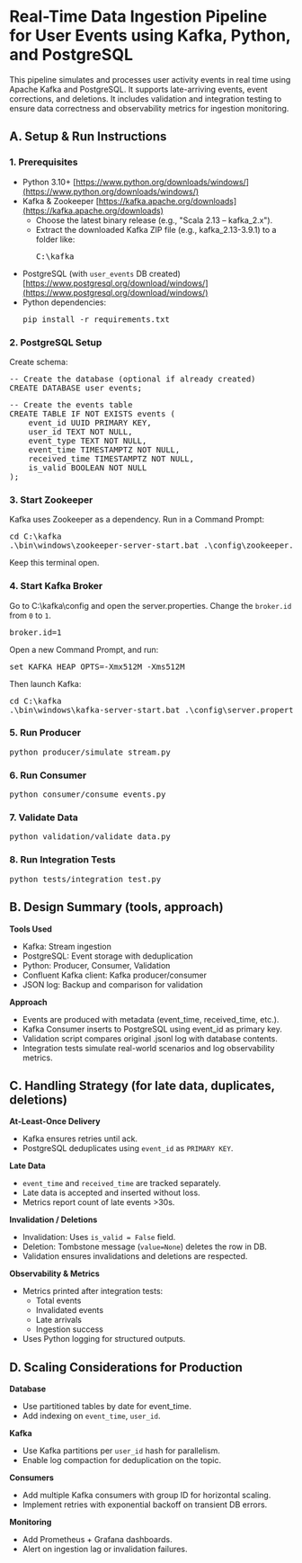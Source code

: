 # Real-Time Data Ingestion Pipeline for User Events using Kafka, Python, and PostgreSQL

This pipeline simulates and processes user activity events in real time using Apache Kafka and PostgreSQL. It supports late-arriving events, event corrections, and deletions. It includes validation and integration testing to ensure data correctness and observability metrics for ingestion monitoring.

## A. Setup & Run Instructions

### 1. Prerequisites
- Python 3.10+ [https://www.python.org/downloads/windows/](https://www.python.org/downloads/windows/)
- Kafka & Zookeeper [https://kafka.apache.org/downloads](https://kafka.apache.org/downloads)
  - Choose the latest binary release (e.g., "Scala 2.13 – kafka_2.x").
  - Extract the downloaded Kafka ZIP file (e.g., kafka_2.13-3.9.1) to a folder like:
    <pre lang="makefile">
    C:\kafka
    </pre>
- PostgreSQL (with `user_events` DB created) [https://www.postgresql.org/download/windows/](https://www.postgresql.org/download/windows/)
- Python dependencies:
  <pre lang="bash">pip install -r requirements.txt</pre>

### 2. PostgreSQL Setup
Create schema:
<pre lang="sql">
-- Create the database (optional if already created)
CREATE DATABASE user_events;
</pre>
<pre lang="sql">
-- Create the events table
CREATE TABLE IF NOT EXISTS events (
    event_id UUID PRIMARY KEY,
    user_id TEXT NOT NULL,
    event_type TEXT NOT NULL,
    event_time TIMESTAMPTZ NOT NULL,
    received_time TIMESTAMPTZ NOT NULL,
    is_valid BOOLEAN NOT NULL
);
</pre>

### 3. Start Zookeeper
Kafka uses Zookeeper as a dependency. Run in a Command Prompt:
<pre lang="cmd">
cd C:\kafka
.\bin\windows\zookeeper-server-start.bat .\config\zookeeper.properties
</pre>
Keep this terminal open.

### 4. Start Kafka Broker
Go to C:\kafka\config and open the server.properties. Change the `broker.id` from `0` to `1`.
<pre lang="markdown">
broker.id=1
</pre>
Open a new Command Prompt, and run:
<pre lang="cmd">
set KAFKA_HEAP_OPTS=-Xmx512M -Xms512M
</pre>
Then launch Kafka:
<pre lang="cmd">
cd C:\kafka
.\bin\windows\kafka-server-start.bat .\config\server.properties
</pre>

### 5. Run Producer
<pre lang="bash">
python producer/simulate_stream.py
</pre>

### 6. Run Consumer
<pre lang="bash">
python consumer/consume_events.py
</pre>

### 7. Validate Data
<pre lang="bash">
python validation/validate_data.py
</pre>

### 8. Run Integration Tests
<pre lang="bash">
python tests/integration_test.py
</pre>


## B. Design Summary (tools, approach)
**Tools Used**
- Kafka: Stream ingestion
- PostgreSQL: Event storage with deduplication
- Python: Producer, Consumer, Validation
- Confluent Kafka client: Kafka producer/consumer
- JSON log: Backup and comparison for validation

**Approach**
- Events are produced with metadata (event_time, received_time, etc.).
- Kafka Consumer inserts to PostgreSQL using event_id as primary key.
- Validation script compares original .jsonl log with database contents.
- Integration tests simulate real-world scenarios and log observability metrics.


## C. Handling Strategy (for late data, duplicates, deletions)
**At-Least-Once Delivery**
- Kafka ensures retries until ack.
- PostgreSQL deduplicates using `event_id` as `PRIMARY KEY`.

**Late Data**
- `event_time` and `received_time` are tracked separately.
- Late data is accepted and inserted without loss.
- Metrics report count of late events >30s.

**Invalidation / Deletions**
- Invalidation: Uses `is_valid = False` field.
- Deletion: Tombstone message (`value=None`) deletes the row in DB.
- Validation ensures invalidations and deletions are respected.

**Observability & Metrics**
- Metrics printed after integration tests:
  - Total events
  - Invalidated events
  - Late arrivals
  - Ingestion success
- Uses Python logging for structured outputs.


## D. Scaling Considerations for Production
**Database**
- Use partitioned tables by date for event_time.
- Add indexing on `event_time`, `user_id`.

**Kafka**
- Use Kafka partitions per `user_id` hash for parallelism.
- Enable log compaction for deduplication on the topic.

**Consumers**
- Add multiple Kafka consumers with group ID for horizontal scaling.
- Implement retries with exponential backoff on transient DB errors.

**Monitoring**
- Add Prometheus + Grafana dashboards.
- Alert on ingestion lag or invalidation failures.
